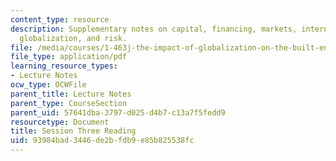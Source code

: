 ```yaml
---
content_type: resource
description: Supplementary notes on capital, financing, markets, international competition,
  globalization, and risk.
file: /media/courses/1-463j-the-impact-of-globalization-on-the-built-environment-fall-2009/93984bad3446de2bfdb9e85b825538fc_MIT1_463JF09_notes03.pdf
file_type: application/pdf
learning_resource_types:
- Lecture Notes
ocw_type: OCWFile
parent_title: Lecture Notes
parent_type: CourseSection
parent_uid: 57641dba-3797-d025-d4b7-c13a7f5fedd9
resourcetype: Document
title: Session Three Reading
uid: 93984bad-3446-de2b-fdb9-e85b825538fc
---
```

